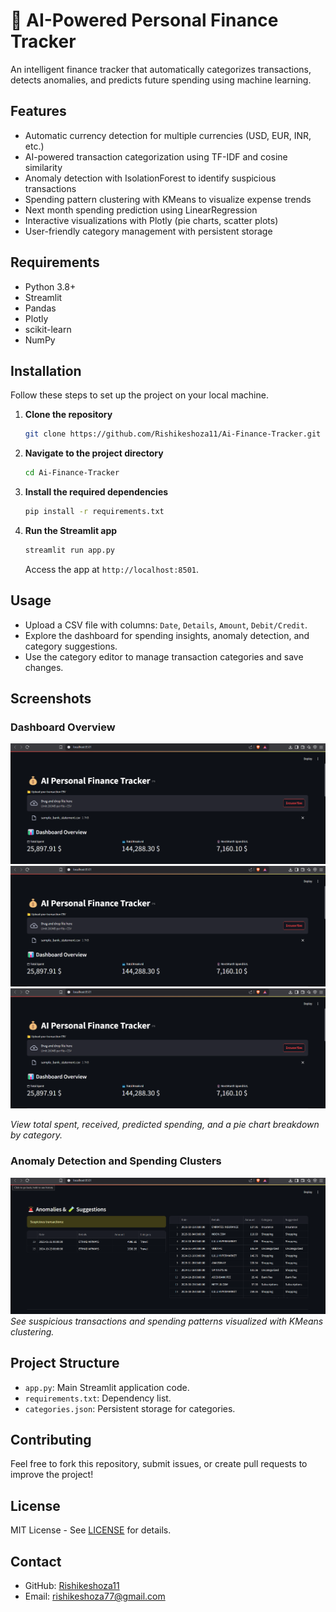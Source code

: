 # 💸 AI-Powered Personal Finance Tracker

An intelligent finance tracker that automatically categorizes transactions, detects anomalies, and predicts future spending using machine learning.

## Features
- Automatic currency detection for multiple currencies (USD, EUR, INR, etc.)
- AI-powered transaction categorization using TF-IDF and cosine similarity
- Anomaly detection with IsolationForest to identify suspicious transactions
- Spending pattern clustering with KMeans to visualize expense trends
- Next month spending prediction using LinearRegression
- Interactive visualizations with Plotly (pie charts, scatter plots)
- User-friendly category management with persistent storage

## Requirements
- Python 3.8+
- Streamlit
- Pandas
- Plotly
- scikit-learn
- NumPy

## Installation

Follow these steps to set up the project on your local machine.

1. **Clone the repository**  
   ```bash
   git clone https://github.com/Rishikeshoza11/Ai-Finance-Tracker.git
   ```

2. **Navigate to the project directory**  
   ```bash
   cd Ai-Finance-Tracker
   ```

3. **Install the required dependencies**  
   ```bash
   pip install -r requirements.txt
   ```

4. **Run the Streamlit app**  
   ```bash
   streamlit run app.py
   ```
   Access the app at `http://localhost:8501`.

## Usage
- Upload a CSV file with columns: `Date`, `Details`, `Amount`, `Debit/Credit`.
- Explore the dashboard for spending insights, anomaly detection, and category suggestions.
- Use the category editor to manage transaction categories and save changes.

## Screenshots

### Dashboard Overview
![Dashboard Overview](https://github.com/Rishikeshoza11/Ai-Finance-Tracker/blob/ca7215fec395d5ca00136fa6a687bad374959bbc/Screenshot1.png) 
![Dashboard Overview](https://github.com/Rishikeshoza11/Ai-Finance-Tracker/blob/ca7215fec395d5ca00136fa6a687bad374959bbc/Screenshot1.png) 
![Dashboard Overview](https://github.com/Rishikeshoza11/Ai-Finance-Tracker/blob/ca7215fec395d5ca00136fa6a687bad374959bbc/Screenshot1.png) 


*View total spent, received, predicted spending, and a pie chart breakdown by category.*

### Anomaly Detection and Spending Clusters
![Anomaly Detection and Clusters](https://github.com/Rishikeshoza11/Ai-Finance-Tracker/blob/85eb066ac09c0e0b221e528503621676ae05fe98/screenshot4.png)  
*See suspicious transactions and spending patterns visualized with KMeans clustering.*

## Project Structure
- `app.py`: Main Streamlit application code.
- `requirements.txt`: Dependency list.
- `categories.json`: Persistent storage for categories.

## Contributing
Feel free to fork this repository, submit issues, or create pull requests to improve the project!

## License
MIT License - See [LICENSE](LICENSE) for details.

## Contact
- GitHub: [Rishikeshoza11](https://github.com/Rishikeshoza11)
- Email: rishikeshoza77@gmail.com
